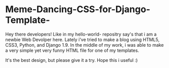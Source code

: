 # Meme-Dancing-CSS-for-Django-Template-


Hey there developers! Like in my hello-world- repositry say's that i am a newbie Web Devolper here. 
Lately i've tried to make a blog using HTML5, CSS3, Python, and Django 1.9. In the middle of my 
work, i was able to make a very simple yet very funny HTML file for one of my templates. 

It's the best design, but please give it a try. Hope this i useful :)
